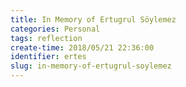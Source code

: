 ```yaml
---
title: In Memory of Ertugrul Söylemez
categories: Personal
tags: reflection
create-time: 2018/05/21 22:36:00
identifier: ertes
slug: in-memory-of-ertugrul-soylemez
---
```




